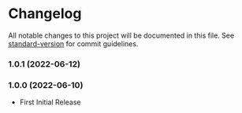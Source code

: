 # Changelog

All notable changes to this project will be documented in this file. See [standard-version](https://github.com/conventional-changelog/standard-version) for commit guidelines.

### 1.0.1 (2022-06-12)

### 1.0.0 (2022-06-10)
- First Initial Release
